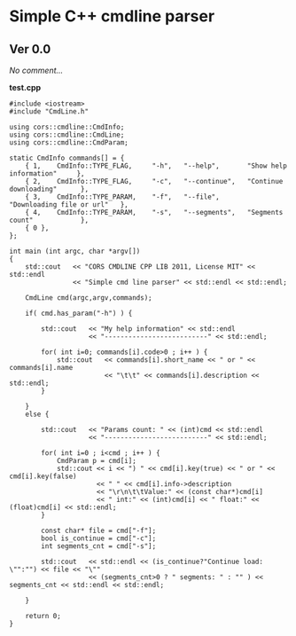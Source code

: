 Simple C++ cmdline parser
=========================

## Ver 0.0

*No comment...*

**test.cpp**

	#include <iostream>
	#include "CmdLine.h"
	
	using cors::cmdline::CmdInfo;
	using cors::cmdline::CmdLine;
	using cors::cmdline::CmdParam;
	
	static CmdInfo commands[] = {
		{ 1, 	CmdInfo::TYPE_FLAG,		"-h",	"--help",		"Show help information" 	},
		{ 2,	CmdInfo::TYPE_FLAG,		"-c",	"--continue",	"Continue downloading"		},
		{ 3,	CmdInfo::TYPE_PARAM,	"-f",	"--file",		"Downloading file or url"	},
		{ 4,	CmdInfo::TYPE_PARAM,	"-s",	"--segments",	"Segments count"			},
		{ 0 },
	};
	
	int main (int argc, char *argv[])
	{
		std::cout	<< "CORS CMDLINE CPP LIB 2011, License MIT" << std::endl
					<< "Simple cmd line parser" << std::endl << std::endl;
	
		CmdLine cmd(argc,argv,commands);
	
		if( cmd.has_param("-h") ) {
			
			std::cout	<< "My help information" << std::endl
						<< "--------------------------" << std::endl;
			
			for( int i=0; commands[i].code>0 ; i++ ) {
				std::cout	<< commands[i].short_name << " or " << commands[i].name
							<< "\t\t" << commands[i].description << std::endl;
			}
			
		}
		else {
	
			std::cout	<< "Params count: " << (int)cmd << std::endl
						<< "--------------------------" << std::endl;
		
			for( int i=0 ; i<cmd ; i++ ) {
				CmdParam p = cmd[i];
				std::cout << i << ") " << cmd[i].key(true) << " or " << cmd[i].key(false)
						  << " " << cmd[i].info->description
						  << "\r\n\t\tValue:" << (const char*)cmd[i]
						  << " int:" << (int)cmd[i] << " float:" << (float)cmd[i] << std::endl;
			}
			
			const char* file = cmd["-f"];
			bool is_continue = cmd["-c"];
			int segments_cnt = cmd["-s"];
			
			std::cout	<< std::endl << (is_continue?"Continue load: \"":"") << file << "\""
						<< (segments_cnt>0 ? " segments: " : "" ) << segments_cnt << std::endl << std::endl;
		
		}
		
		return 0;
	}
